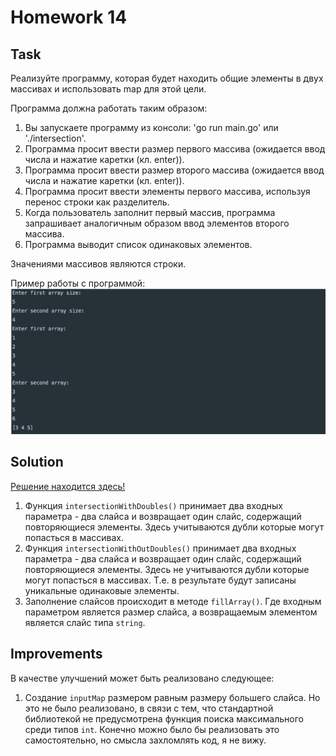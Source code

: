 # Homework 14

## Task

Реализуйте программу, которая будет находить общие элементы в двух массивах и использовать map для этой цели.

Программа должна работать таким образом:

1. Вы запускаете программу из консоли: 'go run main.go' или './intersection'.
2. Программа просит ввести размер первого массива (ожидается ввод числа и нажатие каретки (кл. enter)).
3. Программа просит ввести размер второго массива (ожидается ввод числа и нажатие каретки (кл. enter)).
4. Программа просит ввести элементы первого массива, используя перенос строки как разделитель.
5. Когда пользователь заполнит первый массив, программа запрашивает аналогичным образом ввод элементов второго массива.
6. Программа выводит список одинаковых элементов.

Значениями массивов являются строки.

Пример работы с программой:
![img.png](img.png)

## Solution

[Решение находится здесь!](https://github.com/MoJIoToK/learning_go/blob/master/module14/task_14.6.1.go)

1. Функция `intersectionWithDoubles()` принимает два входных параметра - два слайса и возвращает один слайс,
   содержащий повторяющиеся элементы. Здесь учитываются дубли которые могут попасться в массивах.
2. Функция `intersectionWithOutDoubles()` принимает два входных параметра - два слайса и возвращает один слайс,
   содержащий повторяющиеся элементы. Здесь не учитываются дубли которые могут попасться в массивах.
   Т.е. в результате будут записаны уникальные одинаковые элементы.
3. Заполнение слайсов происходит в методе `fillArray()`. Где входным параметром является размер слайса,
   а возвращаемым элементом является слайс типа `string`.

## Improvements

В качестве улучшений может быть реализовано следующее:

1. Создание `inputMap` размером равным размеру большего слайса. Но это не было реализовано,
   в связи с тем, что стандартной библиотекой не предусмотрена функция поиска максимального среди типов `int`.
   Конечно можно было бы реализовать это самостоятельно, но смысла захломлять код, я не вижу.

